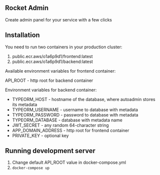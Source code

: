 ## Rocket Admin

Create admin panel for your service with a few clicks

## Installation

You need to run two containers in your production cluster:
1. public.ecr.aws/o1a6p9d1/frontend:latest
2. public.ecr.aws/o1a6p9d1/backend:latest

Available environment variables for frontend container:

API_ROOT - http root for backend container

Environment variables for backend container:

* TYPEORM_HOST - hostname of the database, where autoadmin stores its metadata
* TYPEORM_USERNAME - username to database with metadata
* TYPEORM_PASSWORD - password to database with metadata
* TYPEORM_DATABASE - database with metadata name
* JWT_SECRET - any random 64-character string
* APP_DOMAIN_ADDRESS - http root for frontend container
* PRIVATE_KEY - optional key

## Running development server

1. Change default API_ROOT value in docker-compose.yml
2. `docker-compose up`
